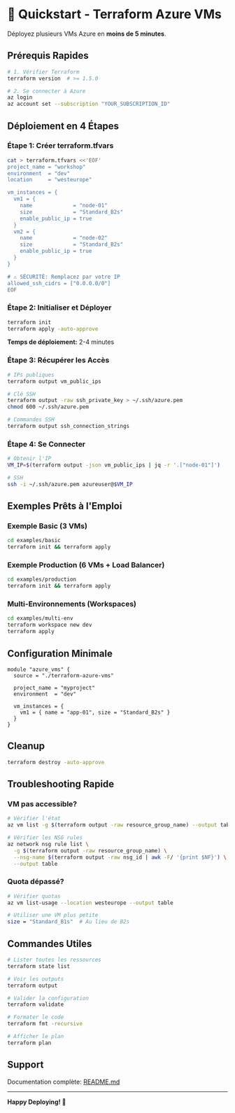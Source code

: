 # 🚀 Quickstart - Terraform Azure VMs

Déployez plusieurs VMs Azure en **moins de 5 minutes**.

## Prérequis Rapides

```bash
# 1. Vérifier Terraform
terraform version  # >= 1.5.0

# 2. Se connecter à Azure
az login
az account set --subscription "YOUR_SUBSCRIPTION_ID"
```

## Déploiement en 4 Étapes

### Étape 1: Créer terraform.tfvars

```bash
cat > terraform.tfvars <<'EOF'
project_name = "workshop"
environment  = "dev"
location     = "westeurope"

vm_instances = {
  vm1 = {
    name             = "node-01"
    size             = "Standard_B2s"
    enable_public_ip = true
  }
  vm2 = {
    name             = "node-02"
    size             = "Standard_B2s"
    enable_public_ip = true
  }
}

# ⚠️ SÉCURITÉ: Remplacez par votre IP
allowed_ssh_cidrs = ["0.0.0.0/0"]
EOF
```

### Étape 2: Initialiser et Déployer

```bash
terraform init
terraform apply -auto-approve
```

**Temps de déploiement:** 2-4 minutes

### Étape 3: Récupérer les Accès

```bash
# IPs publiques
terraform output vm_public_ips

# Clé SSH
terraform output -raw ssh_private_key > ~/.ssh/azure.pem
chmod 600 ~/.ssh/azure.pem

# Commandes SSH
terraform output ssh_connection_strings
```

### Étape 4: Se Connecter

```bash
# Obtenir l'IP
VM_IP=$(terraform output -json vm_public_ips | jq -r '.["node-01"]')

# SSH
ssh -i ~/.ssh/azure.pem azureuser@$VM_IP
```

## Exemples Prêts à l'Emploi

### Exemple Basic (3 VMs)

```bash
cd examples/basic
terraform init && terraform apply
```

### Exemple Production (6 VMs + Load Balancer)

```bash
cd examples/production
terraform init && terraform apply
```

### Multi-Environnements (Workspaces)

```bash
cd examples/multi-env
terraform workspace new dev
terraform apply
```

## Configuration Minimale

```hcl
module "azure_vms" {
  source = "./terraform-azure-vms"

  project_name = "myproject"
  environment  = "dev"

  vm_instances = {
    vm1 = { name = "app-01", size = "Standard_B2s" }
  }
}
```

## Cleanup

```bash
terraform destroy -auto-approve
```

## Troubleshooting Rapide

### VM pas accessible?

```bash
# Vérifier l'état
az vm list -g $(terraform output -raw resource_group_name) --output table

# Vérifier les NSG rules
az network nsg rule list \
  -g $(terraform output -raw resource_group_name) \
  --nsg-name $(terraform output -raw nsg_id | awk -F/ '{print $NF}') \
  --output table
```

### Quota dépassé?

```bash
# Vérifier quotas
az vm list-usage --location westeurope --output table

# Utiliser une VM plus petite
size = "Standard_B1s"  # Au lieu de B2s
```

## Commandes Utiles

```bash
# Lister toutes les ressources
terraform state list

# Voir les outputs
terraform output

# Valider la configuration
terraform validate

# Formater le code
terraform fmt -recursive

# Afficher le plan
terraform plan
```

## Support

Documentation complète: [README.md](README.md)

---

**Happy Deploying! 🎉**